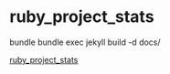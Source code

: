 # ruby_project_stats

bundle
bundle exec jekyll build -d docs/

[ruby_project_stats](https://qichunren.github.io/ruby_project_stats/)
